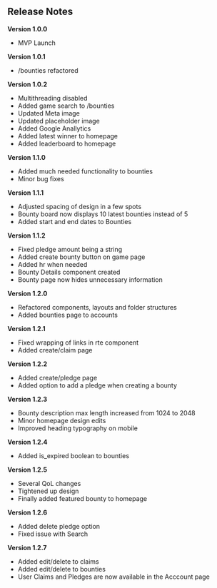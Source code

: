 ## Release Notes

**Version 1.0.0**

-   MVP Launch

**Version 1.0.1**

-   /bounties refactored

**Version 1.0.2**

-   Multithreading disabled
-   Added game search to /bounties
-   Updated Meta image
-   Updated placeholder image
-   Added Google Anallytics
-   Added latest winner to homepage
-   Added leaderboard to homepage

**Version 1.1.0**

-   Added much needed functionality to bounties
-   Minor bug fixes

**Version 1.1.1**

-   Adjusted spacing of design in a few spots
-   Bounty board now displays 10 latest bounties instead of 5
-   Added start and end dates to Bounties

**Version 1.1.2**

-   Fixed pledge amount being a string
-   Added create bounty button on game page
-   Added hr when needed
-   Bounty Details component created
-   Bounty page now hides unnecessary information

**Version 1.2.0**

-   Refactored components, layouts and folder structures
-   Added bounties page to accounts

**Version 1.2.1**

-   Fixed wrapping of links in rte component
-   Added create/claim page

**Version 1.2.2**

-   Added create/pledge page
-   Added option to add a pledge when creating a bounty

**Version 1.2.3**

-   Bounty description max length increased from 1024 to 2048
-   Minor homepage design edits
-   Improved heading typography on mobile

**Version 1.2.4**

-   Added is_expired boolean to bounties

**Version 1.2.5**

-   Several QoL changes
-   Tightened up design
-   Finally added featured bounty to homepage

**Version 1.2.6**

-   Added delete pledge option
-   Fixed issue with Search

**Version 1.2.7**

-   Added edit/delete to claims
-   Added edit/delete to bounties
-   User Claims and Pledges are now available in the Acccount page
